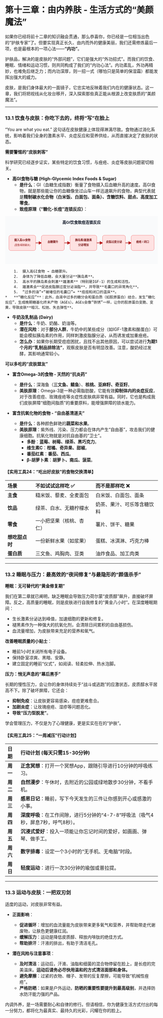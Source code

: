 
# 第十三章：由内养肤 - 生活方式的“美颜魔法”

如果你已经将前十二章的知识融会贯通，那么恭喜你，你已经是一位相当出色的“护肤专家”了。但要实现真正长久、由内而外的健康美丽，我们还需修炼最后一项，也是最根本的一项心法——**“内功”**。

护肤品，解决的是皮肤的“外部问题”，它们是强大的“外功招式”。而我们的饮食、睡眠、情绪和运动习惯，则共同构成了我们的“内功心法”。内功紊乱，外功再精妙，也难免后继乏力；而内功深厚，则一招一式（哪怕只是简单的保湿霜）都能发挥出强大的威力。

皮肤，是我们身体最大的一面镜子，它忠实地反映着我们内在的健康状态。这一章，我们将把视线从化妆台移开，深入探索那些真正能从根源上改变肤质的“美颜魔法”。

---

### 13.1 饮食与皮肤：你吃下去的，终将“写”在脸上

“You are what you eat.” 这句话在皮肤健康上体现得淋漓尽致。食物通过消化系统，影响着我们全身的激素水平、炎症反应和营养供给，从而直接决定了皮肤的状态。

**需要警惕的“皮肤刺客”**

科学研究已经逐步证实，某些特定的饮食习惯，与痤疮、炎症等皮肤问题密切相关。

*   **高GI食物与糖 (High-Glycemic Index Foods & Sugar)**
    *   **是什么**：GI（血糖生成指数）衡量了食物摄入后血糖升高的速度。高GI食物，就是那些能让你的血糖像坐过山车一样迅速飙升的食物，典型代表就是**精制碳水化合物（白米饭、白面包、面条）、含糖饮料、甜点、高度加工零食**。
    *   **致痘原理（“糖化-长痘”连锁反应）**：

<svg width="100%" viewBox="0 0 800 250" xmlns="http://www.w3.org/2000/svg" font-family="sans-serif">
<rect x="0" y="0" width="800" height="250" fill="#f9fafb"/>
<text x="400" y="40" text-anchor="middle" font-size="20" font-weight="bold" fill="#111827">高GI饮食致痘连锁反应</text>
<g>
<rect x="20" y="100" width="140" height="80" rx="10" fill="#fee2e2" stroke="#ef4444"/>
<text x="90" y="130" text-anchor="middle" font-weight="bold" fill="#7f1d1d">摄入高GI食物</text>
<text x="90" y="155" text-anchor="middle" font-size="12" fill="#991b1b">(甜食/精制碳水)</text>
</g>
<line x1="160" y1="140" x2="190" y2="140" stroke="#b91c1c" stroke-width="3" marker-end="url(#arrow-acne)"/>
<defs>
<marker id="arrow-acne" viewBox="0 0 10 10" refX="8" refY="5" markerWidth="6" markerHeight="6" orient="auto-start-reverse">
<path d="M 0 0 L 10 5 L 0 10 z" fill="#b91c1c"/>
</marker>
</defs>
<g>
<rect x="190" y="100" width="120" height="80" rx="10" fill="#fee2e2" stroke="#ef4444"/>
<text x="250" y="140" text-anchor="middle" font-weight="bold" fill="#7f1d1d">血糖骤升</text>
</g>
<line x1="310" y1="140" x2="340" y2="140" stroke="#b91c1c" stroke-width="3" marker-end="url(#arrow-acne)"/>
<g>
<rect x="340" y="100" width="140" height="80" rx="10" fill="#fee2e2" stroke="#ef4444"/>
<text x="410" y="130" text-anchor="middle" font-weight="bold" fill="#7f1d1d">胰岛素/雄激素</text>
<text x="410" y="155" text-anchor="middle" font-weight="bold" fill="#7f1d1d">分泌增加</text>
</g>
<line x1="480" y1="140" x2="510" y2="140" stroke="#b91c1c" stroke-width="3" marker-end="url(#arrow-acne)"/>
<g>
<rect x="510" y="100" width="120" height="80" rx="10" fill="#fee2e2" stroke="#ef4444"/>
<text x="570" y="140" text-anchor="middle" font-weight="bold" fill="#7f1d1d">皮脂过度分泌</text>
</g>
<line x1="630" y1="140" x2="660" y2="140" stroke="#b91c1c" stroke-width="3" marker-end="url(#arrow-acne)"/>
<g>
<rect x="660" y="100" width="120" height="80" rx="10" fill="#fee2e2" stroke="#ef4444"/>
<text x="720" y="140" text-anchor="middle" font-weight="bold" fill="#7f1d1d">痤疮 / 闭口</text>
</g>
</svg>

        1.  摄入高GI食物 → 血糖骤升。
        2.  身体为了降低血糖，会大量分泌**胰岛素**。
        3.  高水平的胰岛素会刺激**雄激素**（特别是IGF-1）的生成和活性。
        4.  雄激素会**促进皮脂腺过度分泌油脂**，并导致**毛囊口的异常角化**。
        5.  “过多的油”+“被堵住的毛囊口”= **痘痘和闭口的温床**。
    *   **“糖化反应”**：此外，血液中过多的糖分会和蛋白质（如胶原蛋白）结合，发生“糖化反应”，生成晚期糖基化终末产物（AGEs）。AGEs会像“铁锈”一样，让你的胶原蛋白变脆、变黄，导致皮肤**暗沉、松弛、失去弹性**。

*   **牛奶及乳制品 (Dairy)**
    *   **是什么**：牛奶、奶酪、奶油等。
    *   **潜在风险**：对于**部分人群**，牛奶中的某些成分（如IGF-1激素和酪蛋白）可能会模拟胰岛素的作用，同样刺激皮脂腺分泌，从而诱发或加重痤疮。
    *   **怎么办**：如果你长期受痘痘困扰，且找不出其他原因，可以尝试进行**为期1个月的“乳制品排除法”**，观察皮肤是否有明显改善。注意，酸奶经过发酵，其影响通常较小。

**可以多吃的“皮肤盟友”**

*   **富含Omega-3的食物 - 天然的“抗炎药”**
    *   **是什么**：深海鱼（**三文鱼、鲭鱼**）、**核桃、亚麻籽、奇亚籽**。
    *   **美肤原理**：Omega-3是一种必需脂肪酸，它能有效**抑制体内的炎症反应**，对于改善痘痘、玫瑰痤疮等炎症性皮肤病非常有益。同时，它也是构成我们皮肤屏障“细胞间脂质”的重要原料，能增强屏障的锁水能力。

*   **富含抗氧化物的食物 - “自由基清道夫”**
    *   **是什么**：各种颜色鲜艳的**蔬菜和水果**。
    *   **美肤原理**：紫外线、污染、压力都会在体内产生“自由基”，攻击我们的健康细胞。抗氧化物就是对抗自由基的“卫士”。
        *   **多酚**：**蓝莓、树莓、绿茶、黑巧克力**。
        *   **维生素C**：**柑橘、奇异果、甜椒**。
        *   **番茄红素**：**番茄、西瓜**。
        *   **β-胡萝卜素**：**胡萝卜、南瓜、菠菜**。

#### **【实用工具24：“吃出好皮肤”的食物交换清单】**

| 场景 | 不如试试这样吃 ✅ | 而不是那样吃 ❌ |
| :--- | :--- | :--- |
| **主食** | 糙米饭、藜麦、全麦面包 | 白米饭、白面包、面条 |
| **饮品** | 绿茶、白水、无糖柠檬水 | 奶茶、果汁、可乐等含糖饮料 |
| **零食** | 一小把坚果（核桃、杏仁） | 薯片、饼干、糖果 |
| **想吃甜点时** | 一份新鲜水果（如浆果） | 蛋糕、冰淇淋、巧克力棒 |
| **蛋白质** | 三文鱼、鸡胸肉、豆类 | 油炸食品、加工肉类 |

---

### 13.2 睡眠与压力：最高效的“夜间修复”与最隐形的“颜值杀手”

**睡眠：无可替代的“黄金修复期”**

我们在第二章就已阐明，缺乏睡眠会导致压力荷尔蒙“皮质醇”飙升，直接破坏屏障。反之，高质量的睡眠，则是皮肤进行自我修复的“黄金八小时”。在深度睡眠期间：
*   生长激素分泌达到峰值，加速细胞的更新和修复。
*   褪黑素作为一种强大的抗氧化剂，会清除日间累积的自由基损伤。
*   血流量增加，为皮肤带来充足的营养和氧气。

**改善睡眠质量的小贴士**：
*   睡前1小时关闭所有电子设备。
*   保持卧室凉爽、黑暗、安静。
*   建立固定的睡前“仪式”，如阅读、轻柔拉伸、热水泡脚。

**压力：悄无声息的“幕后黑手”**

长期的慢性压力，会让你的身体持续处于“战斗或逃跑”的应激状态，皮质醇水平居高不下。除了破坏屏障，它还会：
*   **抑制免疫**：让皮肤更容易感染，痘痘更难愈合。
*   **加剧炎症**：让玫瑰痤疮、湿疹等问题恶化。
*   **导致“压力型脱发”**。

学会管理压力，不仅是为了心理健康，更是实实在在的“护肤”。

#### **【实用工具25：“一周减压”行动计划】**

| 日期 | 行动计划 (每天只需15-30分钟) |
| :--- | :--- |
| **周一** | **正念冥想**：打开一个冥想App，跟随引导进行10分钟的呼吸练习。 |
| **周二** | **自然漫步**：午休时，去附近的公园或绿地散步30分钟，不看手机。 |
| **周三** | **感恩日记**：睡前，写下今天发生的三件让你感到开心或感激的小事。 |
| **周四** | **深度呼吸**：在工作间隙，进行5分钟的“4-7-8”呼吸法（吸气4秒，屏息7秒，呼气8秒）。 |
| **周五** | **沉浸式爱好**：投入一项能让你忘记时间的爱好，如画画、弹琴、做手工。 |
| **周六** | **数字排毒**：设定一个3小时的“无手机、无电脑”时段。 |
| **周日** | **轻度运动**：进行一次30分钟的瑜伽或普拉提。 |

---

### 13.3 运动与皮肤：一把双刃剑

适度的运动，对皮肤非常有益。
*   **正面影响**：
    *   **促进循环**：增加的血流量能为皮肤带来更多氧气和营养，并帮助带走代谢废物，让肤色更健康红润。
    *   **缓解压力**：运动是降低皮质醇、释放内啡肽的绝佳方式。
    *   **帮助排汗**：汗液的排出，有助于清洁毛孔。

*   **潜在风险与注意事项**：
    *   **及时清洁**：运动后，汗液、油脂和细菌的混合物停留在脸上，是长痘的完美温床。**运动后请务必尽快用温和的方式清洁面部和身体。**
    *   **避免摩擦**：过紧的衣物、帽子、发带的反复摩擦，可能导致“机械性痤疮”。
    *   **严格防晒**：如果是户外运动，**防晒的重要性要提升到最高级别**，并选择防水防汗能力强的产品。

内调外养，是一场需要耐心和自律的修行。但请相信，你为健康生活方式付出的每一分努力，都将化为最真实、最持久的光彩，闪耀在你的脸上。
